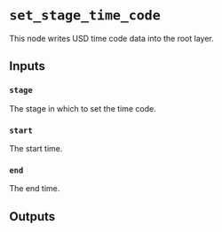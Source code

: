 # `set_stage_time_code`

This node writes USD time code data into the root layer.

## Inputs

### `stage`
The stage in which to set the time code. 

### `start`
The start time. 

### `end`
The end time. 


## Outputs
